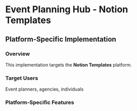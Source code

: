 # Event Planning Hub - Notion Templates

## Platform-Specific Implementation

### Overview
This implementation targets the **Notion Templates** platform.

### Target Users
Event planners, agencies, individuals

### Platform-Specific Features
